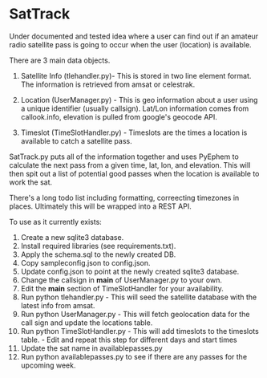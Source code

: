 # SatTrack
Under documented and tested idea where a user can find out if an amateur radio satellite pass is going to occur when the user (location) is available.

There are 3 main data objects.

1. Satellite Info (tlehandler.py)- This is stored in two line element format.  The information is retrieved from amsat or celestrak.

2. Location (UserManager.py) - This is geo information about a user using a unique identifier (usually callsign).  Lat/Lon information comes from callook.info, elevation is pulled from google's geocode API.


3. Timeslot (TimeSlotHandler.py) - Timeslots are the times a location is available to catch a satellite pass.


SatTrack.py puts all of the information together and uses PyEphem to calculate the next pass from a given time, lat, lon, and elevation.  This will then spit out a list of potential good passes when the location is available to work the sat.


There's a long todo list including formatting, correecting timezones in places.  Ultimately this will be wrapped into a REST API.

To use as it currently exists:

1. Create a new sqlite3 database.
2. Install required libraries (see requirements.txt).
3. Apply the schema.sql to the newly created DB.
4. Copy sampleconfig.json to config.json.
5. Update config.json to point at the newly created sqlite3 database.
6. Change the callsign in __main__ of UserManager.py to your own.
7. Edit the __main__ section of TimeSlotHandler for your availability.
8. Run python tlehandler.py - This will seed the satellite database with the latest info from amsat.
9. Run python UserManager.py - This will fetch geolocation data for the call sign and update the locations table.
10. Run python TimeSlotHandler.py - This will add timeslots to the timeslots table.  - Edit and repeat this step for different days and start times
11. Update the sat name in availablepasses.py
12. Run python availablepasses.py to see if there are any passes for the upcoming week.

